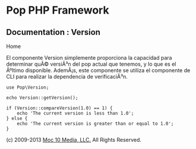 Pop PHP Framework
=================

Documentation : Version
-----------------------

Home

El componente Version simplemente proporciona la capacidad para
determinar quÃ© versiÃ³n del pop actual que tenemos, y lo que es el
Ãºltimo disponible. AdemÃ¡s, este componente se utiliza el componente de
CLI para realizar la dependencia de verificaciÃ³n.

    use Pop\Version;

    echo Version::getVersion();

    if (Version::compareVersion(1.0) == 1) {
        echo 'The current version is less than 1.0';
    } else {
        echo 'The current version is greater than or equal to 1.0';
    }

\(c) 2009-2013 [Moc 10 Media, LLC.](http://www.moc10media.com) All
Rights Reserved.
